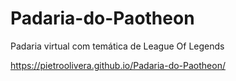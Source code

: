 # Padaria-do-Paotheon
Padaria virtual com temática de League Of Legends

https://pietroolivera.github.io/Padaria-do-Paotheon/
